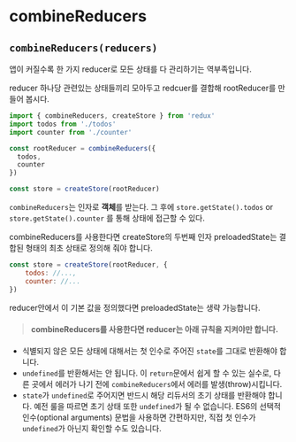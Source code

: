# combineReducers

## `combineReducers(reducers)`

앱이 커질수록 한 가지 reducer로 모든 상태를 다 관리하기는 역부족입니다.

reducer 하나당 관련있는 상태들끼리 모아두고 redcuer를 결합해 rootReducer를 만들어 봅시다.

```javascript
import { combineReducers, createStore } from 'redux'
import todos from './todos'
import counter from './counter'

const rootReducer = combineReducers({
  todos,
  counter
})

const store = createStore(rootReducer)
```

`combineReducers`는 인자로 **객체**를 받는다. 그 후에 `store.getState().todos` or `store.getState().counter` 를 통해 상태에 접근할 수 있다. 

combineReducers를 사용한다면 createStore의 두번째 인자 preloadedState는 결합된 형태의 최초 상태로 정의해 줘야 합니다.

```javascript
const store = createStore(rootReducer, {
    todos: //...,
    counter: //...
})
```

reducer안에서 이 기본 값을 정의했다면 preloadedState는 생략 가능합니다. 

> #### combineReducers를 사용한다면 reducer는 아래 규칙을 지켜야만 합니다.

* 식별되지 않은 모든 상태에 대해서는 첫 인수로 주어진 `state`를 그대로 반환해야 합니다.
* `undefined`를 반환해서는 안 됩니다. 이 `return`문에서 쉽게 할 수 있는 실수로, 다른 곳에서 에러가 나기 전에 `combineReducers`에서 에러를 발생\(throw\)시킵니다.
* `state`가 `undefined`로 주어지면 반드시 해당 리듀서의 초기 상태를 반환해야 합니다. 예전 룰을 따르면 초기 상태 또한 `undefined`가 될 수 없습니다. ES6의 선택적 인수\(optional arguments\) 문법을 사용하면 간편하지만, 직접 첫 인수가 `undefined`가 아닌지 확인할 수도 있습니다.

